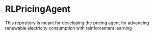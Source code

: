 # RLPricingAgent
This repository is meant for developing the pricing agent for advancing renewable electricity consumption with reinforcement learning
